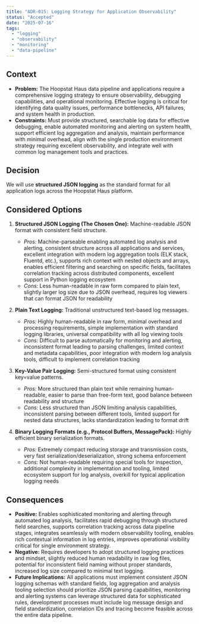 ```yaml
---
title: "ADR-015: Logging Strategy for Application Observability"
status: "Accepted"
date: "2025-07-16"
tags:
  - "logging"
  - "observability"
  - "monitoring"
  - "data-pipeline"
---
```


## Context

* **Problem:** The Hoopstat Haus data pipeline and applications require a comprehensive logging strategy to ensure observability, debugging capabilities, and operational monitoring. Effective logging is critical for identifying data quality issues, performance bottlenecks, API failures, and system health in production.
* **Constraints:** Must provide structured, searchable log data for effective debugging, enable automated monitoring and alerting on system health, support efficient log aggregation and analysis, maintain performance with minimal overhead, align with the single production environment strategy requiring excellent observability, and integrate well with common log management tools and practices.

## Decision

We will use **structured JSON logging** as the standard format for all application logs across the Hoopstat Haus platform.

## Considered Options

1. **Structured JSON Logging (The Chosen One):** Machine-readable JSON format with consistent field structure.
   * *Pros:* Machine-parseable enabling automated log analysis and alerting, consistent structure across all applications and services, excellent integration with modern log aggregation tools (ELK stack, Fluentd, etc.), supports rich context with nested objects and arrays, enables efficient filtering and searching on specific fields, facilitates correlation tracking across distributed components, excellent support in Python logging ecosystem
   * *Cons:* Less human-readable in raw form compared to plain text, slightly larger log size due to JSON overhead, requires log viewers that can format JSON for readability

2. **Plain Text Logging:** Traditional unstructured text-based log messages.
   * *Pros:* Highly human-readable in raw form, minimal overhead and processing requirements, simple implementation with standard logging libraries, universal compatibility with all log viewing tools
   * *Cons:* Difficult to parse automatically for monitoring and alerting, inconsistent format leading to parsing challenges, limited context and metadata capabilities, poor integration with modern log analysis tools, difficult to implement correlation tracking

3. **Key-Value Pair Logging:** Semi-structured format using consistent key=value patterns.
   * *Pros:* More structured than plain text while remaining human-readable, easier to parse than free-form text, good balance between readability and structure
   * *Cons:* Less structured than JSON limiting analysis capabilities, inconsistent parsing between different tools, limited support for nested data structures, lacks standardization leading to format drift

4. **Binary Logging Formats (e.g., Protocol Buffers, MessagePack):** Highly efficient binary serialization formats.
   * *Pros:* Extremely compact reducing storage and transmission costs, very fast serialization/deserialization, strong schema enforcement
   * *Cons:* Not human-readable requiring special tools for inspection, additional complexity in implementation and tooling, limited ecosystem support for log analysis, overkill for typical application logging needs

## Consequences

* **Positive:** Enables sophisticated monitoring and alerting through automated log analysis, facilitates rapid debugging through structured field searches, supports correlation tracking across data pipeline stages, integrates seamlessly with modern observability tooling, enables rich contextual information in log entries, improves operational visibility critical for single environment strategy.
* **Negative:** Requires developers to adopt structured logging practices and mindset, slightly reduced human readability in raw log files, potential for inconsistent field naming without proper standards, increased log size compared to minimal text logging.
* **Future Implications:** All applications must implement consistent JSON logging schemas with standard fields, log aggregation and analysis tooling selection should prioritize JSON parsing capabilities, monitoring and alerting systems can leverage structured data for sophisticated rules, development processes must include log message design and field standardization, correlation IDs and tracing become feasible across the entire data pipeline.